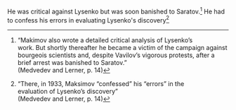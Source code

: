 He was critical against Lysenko but was soon banished to Saratov.[^1] He had to confess his errors in evaluating Lysenko's discovery[^2]

[^1]:“Makimov also wrote a detailed critical analysis of Lysenko’s  
work. But shortly thereafter he became a victim of the campaign against bourgeois scientists and, despite Vavilov’s vigorous protests, after a brief  arrest was banished to Saratov.”  
(Medvedev and Lerner, p. 14)
	[^2]: “There, in 1933, Maksimov “confessed” his “errors” in the  
evaluation of Lysenko’s discovery”  
(Medvedev and Lerner, p. 14)
